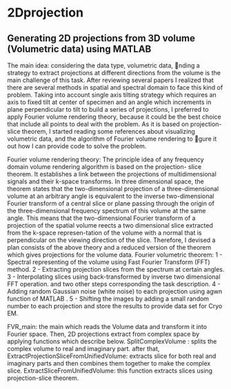 # 2Dprojection
Generating 2D projections from 3D volume (Volumetric data) using MATLAB
------------------------------------------------------------------------
The main idea:
considering the data type, volumetric data, nding a strategy to extract projections at different directions from the volume is the main challenge of this task. After reviewing several papers I realized that there are several methods in spatial and spectral domain to face this kind of problem. Taking into account single axis tilting strategy which requires an axis to fixed tilt at center of specimen and an angle which increments in plane perpendicular to tilt to build a series of projections, I preferred to apply Fourier volume rendering theory, because it could be the best choice that include all points to deal with the problem. As it is based on projection-slice theorem, I started reading some references about visualizing volumetric data, and the algorithm of Fourier volume rendering to gure it out how I can provide code to solve the problem. 


Fourier volume rendering theory:
The principle idea of any frequency domain volume rendering algorithm is based on the projection- slice theorem. It establishes a link between the projections of multidimensional signals and their k-space transforms. In three dimensional space, the theorem states that the two-dimensional projection of a three-dimensional volume at an arbitrary angle is equivalent to the inverse two-dimensional Fourier
transform of a central slice or plane passing through the origin of the three-dimensional frequency spectrum of this volume at the same angle. This means that the two-dimensional Fourier transform of a projection of the spatial volume reects a two dimensional slice extracted from the k-space represen-tation of the volume with a normal that is perpendicular on the viewing direction of the slice.
Therefore, I devised a plan consists of the above theory and a reduced version of the theorem which gives projections for the volume data. Fourier volumetric theorem:
1 - Spectral representing of the volume using Fast Fourier Transform (FFT) method.
2 - Extracting projection slices from the spectrum at certain angles.
3 - Interpolating slices using back-transformed by inverse two dimensional FFT operation. and two other steps corresponding the task description.
4 - Adding random Gaussian noise (white noise) to each projection using agwn function of MATLAB .
5 - Shifting the images by adding a small random number to each projection and store the results to
provide data set for Cryo EM.

FVR_main: the main which reads the Volume data and transform it into Fourier space. Then, 2D projections extract from complex space by applying functions which describe below. 
SplitComplexVolume : splits the complex volume to real and imaginary part. after that,
ExtractProjectionSliceFromUnifiedVolume: extracts slice for both real and imaginary parts and
then combines them together to make the complex slice.
ExtractSliceFromUnifiedVolume: this function extracts slices using projection-slice theorem.



